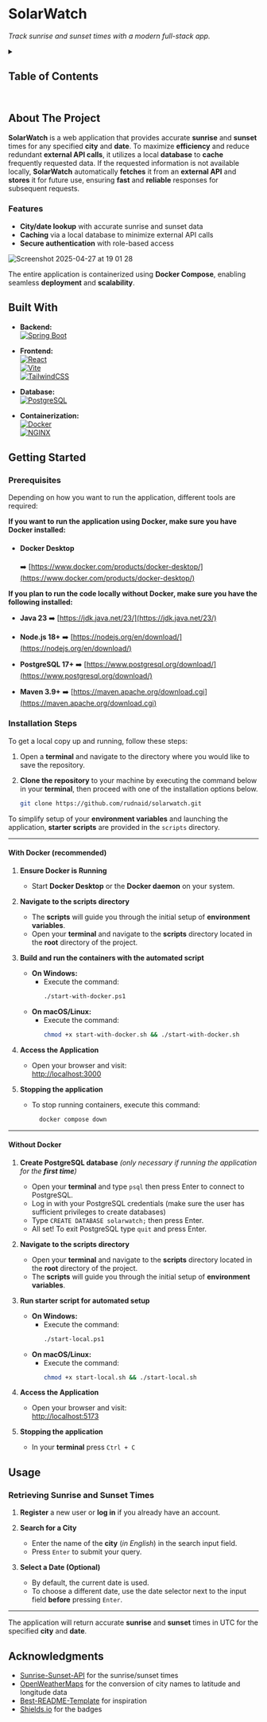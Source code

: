 # SolarWatch

*Track sunrise and sunset times with a modern full-stack app.*

<details>
<summary><h2><strong>Table of Contents</strong><h2></summary>
  
- [About the Project](#about-the-project)
- [Built With](#built-with)
- [Contributors](#contributors)
- [Getting Started](#getting-started)
  - [Prerequisites](#prerequisites)
  - [Installation Steps](#installation-steps)
- [Usage](#usage)
- [Acknowledgments](#acknowledgments)
  
</details>


## About The Project

**SolarWatch** is a web application that provides accurate **sunrise** and **sunset** times for any specified **city** and **date**. To maximize **efficiency** and reduce redundant **external API calls**, it utilizes a local **database** to **cache** frequently requested data. If the requested information is not available locally, **SolarWatch** automatically **fetches** it from an **external API** and **stores** it for future use, ensuring **fast** and **reliable** responses for subsequent requests.

### Features

  - **City/date lookup** with accurate sunrise and sunset data
  - **Caching** via a local database to minimize external API calls
  - **Secure authentication** with role-based access
    
![Screenshot 2025-04-27 at 19 01 28](https://github.com/user-attachments/assets/dcbafea8-edc6-4bc7-8fe7-700c140512b0)

The entire application is containerized using **Docker Compose**, enabling seamless **deployment** and **scalability**.
  
## Built With

- **Backend:**  
  [![Spring Boot](https://img.shields.io/badge/Spring%20Boot-6DB33F?style=for-the-badge&logo=spring&logoColor=white)](https://spring.io/projects/spring-boot)

- **Frontend:**  
  [![React](https://img.shields.io/badge/React-20232A?style=for-the-badge&logo=react&logoColor=61DAFB)](https://reactjs.org/)  
  [![Vite](https://img.shields.io/badge/Vite-646CFF?style=for-the-badge&logo=vite&logoColor=white)](https://vitejs.dev/)  
  [![TailwindCSS](https://img.shields.io/badge/TailwindCSS-06B6D4?style=for-the-badge&logo=tailwindcss&logoColor=white)](https://tailwindcss.com/)

- **Database:**  
  [![PostgreSQL](https://img.shields.io/badge/PostgreSQL-4169E1?style=for-the-badge&logo=postgresql&logoColor=white)](https://www.postgresql.org/)

- **Containerization:**  
  [![Docker](https://img.shields.io/badge/Docker-2496ED?style=for-the-badge&logo=docker&logoColor=white)](https://www.docker.com/)  
  [![NGINX](https://img.shields.io/badge/NGINX-009639?style=for-the-badge&logo=nginx&logoColor=white)](https://www.nginx.com/)

## Getting Started

### Prerequisites

Depending on how you want to run the application, different tools are required:

**If you want to run the application using Docker, make sure you have Docker installed:**

  - #### Docker Desktop
    ➡️ [https://www.docker.com/products/docker-desktop/](https://www.docker.com/products/docker-desktop/)  

**If you plan to run the code locally without Docker, make sure you have the following installed:**

  - **Java 23**
    ➡️ [https://jdk.java.net/23/](https://jdk.java.net/23/)  

  - **Node.js 18+**
    ➡️ [https://nodejs.org/en/download/](https://nodejs.org/en/download/)  
  
  - **PostgreSQL 17+**
    ➡️ [https://www.postgresql.org/download/](https://www.postgresql.org/download/)  

  - **Maven 3.9+**
    ➡️ [https://maven.apache.org/download.cgi](https://maven.apache.org/download.cgi) 

### Installation Steps

To get a local copy up and running, follow these steps:

1. Open a **terminal** and navigate to the directory where you would like to save the repository.
   
2. **Clone the repository** to your machine by executing the command below in your **terminal**, then proceed with one of the installation options below.
   ```bash
   git clone https://github.com/rudnaid/solarwatch.git
   ```

To simplify setup of your **environment variables** and launching the application, **starter scripts** are provided in the `scripts` directory.

---

#### With Docker (recommended)

1. **Ensure Docker is Running**
   - Start **Docker Desktop** or the **Docker daemon** on your system.

2. **Navigate to the scripts directory**
   - The **scripts** will guide you through the initial setup of **environment variables**.
   - Open your **terminal** and navigate to the **scripts** directory located in the **root** directory of the project.

3. **Build and run the containers with the automated script**
   - **On Windows:**
     - Execute the command:
       ```bash
       ./start-with-docker.ps1
       ```
   - **On macOS/Linux:**
     - Execute the command:
       ```bash
       chmod +x start-with-docker.sh && ./start-with-docker.sh
       ```

4. **Access the Application**
   - Open your browser and visit:  
     [http://localhost:3000](http://localhost:3000)

5. **Stopping the application**
   - To stop running containers, execute this command:  
     ```bash
       docker compose down
     ```

---

#### Without Docker

1. **Create PostgreSQL database** *(only necessary if running the application for the **first time**)*
   - Open your **terminal** and type `psql` then press Enter to connect to PostgreSQL.
   - Log in with your PostgreSQL credentials (make sure the user has sufficient privileges to create databases)
   - Type `CREATE DATABASE solarwatch;` then press Enter.
   - All set! To exit PostgreSQL type `quit` and press Enter.

1. **Navigate to the scripts directory**
   - Open your **terminal** and navigate to the **scripts** directory located in the **root** directory of the project.
   - The **scripts** will guide you through the initial setup of **environment variables**.

2. **Run starter script for automated setup**
   - **On Windows:**
        - Execute the command:
          ```bash
          ./start-local.ps1
          ```
   - **On macOS/Linux:**
        - Execute the command:
          ```bash
          chmod +x start-local.sh && ./start-local.sh
          ```
            
3. **Access the Application**
   - Open your browser and visit:  
     [http://localhost:5173](http://localhost:5173)

4. **Stopping the application**
   - In your **terminal** press `Ctrl + C`

## Usage

### Retrieving Sunrise and Sunset Times

1. **Register** a new user or **log in** if you already have an account.

2. **Search for a City**
   - Enter the name of the **city** (*in English*) in the search input field.
   - Press `Enter` to submit your query.

3. **Select a Date (Optional)**
   - By default, the current date is used.
   - To choose a different date, use the date selector next to the input field **before** pressing `Enter`.

---

The application will return accurate **sunrise** and **sunset** times in UTC for the specified **city** and **date**.

## Acknowledgments

- [Sunrise-Sunset-API](https://sunrise-sunset.org/api) for the sunrise/sunset times
- [OpenWeatherMaps](https://openweathermap.org/api/geocoding-api) for the conversion of city names to latitude and longitude data
- [Best-README-Template](https://github.com/othneildrew/Best-README-Template) for inspiration
- [Shields.io](https://shields.io/) for the badges
